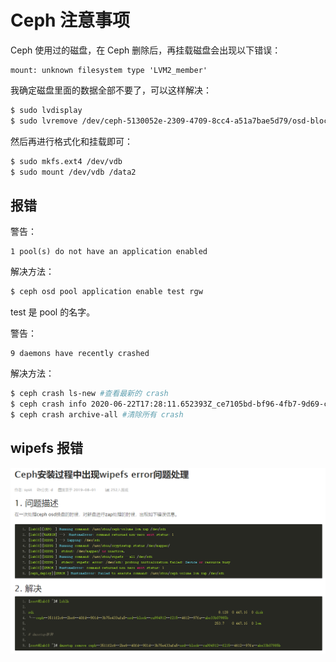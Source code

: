 # Ceph 注意事项

Ceph 使用过的磁盘，在 Ceph 删除后，再挂载磁盘会出现以下错误：

```
mount: unknown filesystem type 'LVM2_member'
```

我确定磁盘里面的数据全部不要了，可以这样解决：

```bash
$ sudo lvdisplay
$ sudo lvremove /dev/ceph-5130052e-2309-4709-8cc4-a51a7bae5d79/osd-block-d1dc7e72-2738-4f07-ba8b-dffd46a4a308
```

然后再进行格式化和挂载即可：

```bash
$ sudo mkfs.ext4 /dev/vdb
$ sudo mount /dev/vdb /data2
```



## 报错

警告：

```
1 pool(s) do not have an application enabled
```

解决方法：

```bash
$ ceph osd pool application enable test rgw
```

test 是 pool 的名字。



警告：

```
9 daemons have recently crashed
```

解决方法：

```bash
$ ceph crash ls-new #查看最新的 crash
$ ceph crash info 2020-06-22T17:28:11.652393Z_ce7105bd-bf96-4fb7-9d69-c47457ccb1b4 #查看 crash 的详细信息
$ ceph crash archive-all #清除所有 crash
```



## wipefs 报错

![3115498e-590c-4e97-9e44-d518c40e0822](../../../resource/3115498e-590c-4e97-9e44-d518c40e0822.png)







